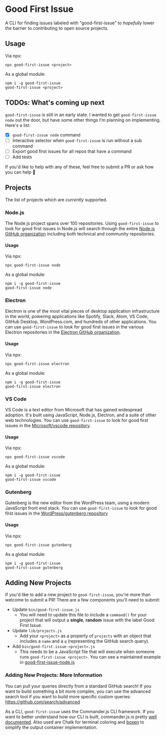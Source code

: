 # Good First Issue
A CLI for finding issues labeled with "good-first-issue" to _hopefully_ lower the barrier to contributing to open source projects.

## Usage
Via npx:
```
npx good-first-issue <project>
```

As a global module:
```
npm i -g good-first-issue
good-first-issue <project>
```

## TODOs: What's coming up next
`good-first-issue` is still in an early state. I wanted to get `good-first-issue node` out the door, but have some other things I'm planning on implementing. Here's a list:

- [x] `good-first-issue node` command
- [ ] Interactive selector when `good-first-issue` is run without a sub command
- [ ] Export good first issues for all repos that have a command
- [ ] Add tests

If you'd like to help with any of these, feel free to submit a PR or ask how you can help 🤗

## Projects
The list of projects which are _currently_ supported.

### Node.js
The Node.js project spans over 100 repositories. Using `good-first-issue` to look for good first issues in Node.js will search through the entire [Node.js GitHub organization](https://github.com/nodejs/) including both technical and community repositories.

#### Usage
Via npx:
```
npx good-first-issue node
```

As a global module:
```
npm i -g good-first-issue
good-first-issue node
```

### Electron
Electron is one of the most vital pieces of desktop application infrastructure in the world, powering applications like Spotify, Slack,  Atom, VS Code, GitHub Desktop, WordPress.com, and hundreds of other applications. You can use `good-first-issue` to look for good first issues in the various Electron repositories in the [Electron GitHub organization](https://github.com/electron/).

#### Usage
Via npx:
```
npx good-first-issue electron
```

As a global module:
```
npm i -g good-first-issue
good-first-issue electron
```

### VS Code
VS Code is a text editor from Microsoft that has gained widespread adoption. It's built using JavaScript, Node.js, Electron, and a suite of other web technologies. You can use `good-first-issue` to look for good first issues in the [Microsoft/vscode repository](https://github.com/microsoft/vscode).

#### Usage
Via npx:
```
npx good-first-issue vscode
```

As a global module:
```
npm i -g good-first-issue
good-first-issue vscode
```

### Gutenberg
Gutenberg is the new editor from the WordPress team, using a modern JavaScript front end stack. You can use `good-first-issue` to look for good first issues in the [WordPress/gutenberg repository](https://github.com/wordpress/gutenberg)

#### Usage
Via npx:
```
npx good-first-issue gutenberg
```

As a global module:
```
npm i -g good-first-issue
good-first-issue gutenberg
```

## Adding New Projects
If you'd like to add a new project to `good-first-issue`, you're more than welcome to submit a PR! There are a few components you'll need to submit:

- Update `bin/good-first-issue.js`
  - You will need to update this file to include a `command()` for your project that will output a **single**, **random** issue with the label Good First Issue.
- Update `lib/projects.js`
  - Add your `<project>` as a property of `projects` with an object that includes a `name` and a `q` (representing the GitHub search query).
- Add `bin/good-first-issue-<project>.js`
  - This needs to be a JavaScript file that will execute when someone runs `good-first-issue <project>`. You can see a maintained example in [good-first-issue-node.js](bin/good-first-issue-node.js)

### Adding New Projects: More Information

You can pull your queries directly from a standard GitHub search! If you want to build something a bit more complex, you can use the advanced search tool if you want to build more specific custom queries: https://github.com/search/advanced

As a CLI, `good-first-issue` uses the Commander.js CLI framework. If you want to better understand how our CLI is built, commander.js is pretty [well documented](https://github.com/tj/commander.js/). Also used are Chalk for terminal coloring and [boxen](https://github.com/sindresorhus/boxen) to simplify the output container implementation.
